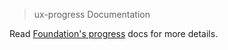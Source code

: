 > ux-progress Documentation

Read [Foundation's progress](http://foundation.zurb.com/docs/components/progress.html) docs for more details.

